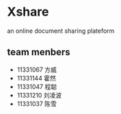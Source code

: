 Xshare
======

an online document sharing plateform

## team menbers
* 11331067 方威
* 11331144 霍然 
* 11331047 程聪
* 11331210 刘凌波
* 11331037 陈雪
